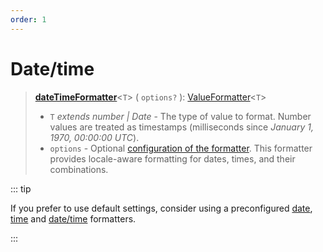 ```yaml
---
order: 1
---
```


# Date/time <Badge type="info" text="@localizer/format-datetime" />

> **[dateTimeFormatter](../../api/_localizer/format-datetime/dateTimeFormatter/index.md)**<`T`> ( `options?` ): [ValueFormatter](../index.md#valueformatter-t)<`T`>
>
> - `T` _extends number | Date_ - The type of value to format. Number values are treated as timestamps (milliseconds since _January 1, 1970, 00:00:00 UTC_).
> - `options` - Optional [configuration of the formatter](./options/index.md).
>   This formatter provides locale-aware formatting for dates, times, and their combinations.

::: tip

If you prefer to use default settings, consider using a preconfigured [date](../preconfigured-formatters/dates-and-times/date.md), [time](../preconfigured-formatters/dates-and-times/time.md) and [date/time](../preconfigured-formatters/dates-and-times/date-time.md) formatters.

:::
